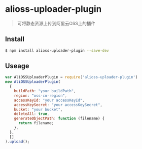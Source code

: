 # alioss-uploader-plugin

> 可将静态资源上传到阿里云OSS上的插件


## Install

```bash
$ npm install alioss-uploader-plugin --save-dev
```


## Useage

```js
var AliOSSUploaderPlugin = require('alioss-uploader-plugin')
new AliOSSUploaderPlugin(
  {
    buildPath: "your buildPath",
    region: "oss-cn-region",
    accessKeyId: "your accessKeyId",
    accessKeySecret: "your accessKeySecret",
    bucket: "your bucket",
    deleteAll: true,
    generateObjectPath: function (filename) {
      return filename;
    },
  },
  []
).upload();

```